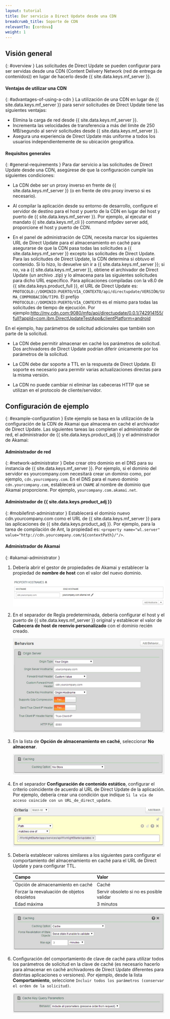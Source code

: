 ```yaml
---
layout: tutorial
title: Dar servicio a Direct Update desde una CDN
breadcrumb_title: Soporte de CDN
relevantTo: [cordova]
weight: 1
---
```

## Visión general
{: #overview }
Las solicitudes de Direct Update se pueden configurar para ser servidas desde una CDN (Content Delivery Network (red de entrega de contenidos)) en lugar de hacerlo desde {{ site.data.keys.mf_server }}.   

#### Ventajas de utilizar una CDN
{: #advantages-of-using-a-cdn }
La utilización de una CDN en lugar de {{ site.data.keys.mf_server }} para servir solicitudes de Direct Update tiene las siguientes ventajas:


* Elimina la carga de red desde {{ site.data.keys.mf_server }}.
* Incrementa las velocidades de transferencia a más del límite de 250 MB/segundo al servir solicitudes desde {{ site.data.keys.mf_server }}.
* Asegura una experiencia de Direct Update más uniforme a todos los usuarios independientemente de su ubicación geográfica.


#### Requisitos generales
{: #general-requirements }
Para dar servicio a las solicitudes de Direct Update desde una CDN, asegúrese de que la configuración cumple las siguientes condiciones:


* La CDN debe ser un proxy inverso en frente de {{ site.data.keys.mf_server }} (o en frente de otro proxy inverso si es necesario).

* Al compilar la aplicación desde su entorno de desarrollo, configure el servidor de destino para el host y puerto de la CDN en lugar del host y puerto de {{ site.data.keys.mf_server }}.
Por ejemplo, al ejecutar el mandato {{ site.data.keys.mf_cli }} command mfpdev server add, proporcione el host y puerto de CDN.

* En el panel de administración de CDN, necesita marcar los siguientes URL de Direct Update para el almacenamiento en caché para asegurarse de que la CDN pasa todas las solicitudes a {{ site.data.keys.mf_server }} excepto las solicitudes de Direct Update.
Para las solicitudes de Direct Update, la CDN determina si obtuvo el contenido.
Si lo hizo, lo devuelve sin ir a {{ site.data.keys.mf_server }}; si no, va a {{ site.data.keys.mf_server }}, obtiene el archivador de Direct Update (un archivo .zip) y lo almacena para las siguientes solicitudes para dicho URL específico.  Para aplicaciones compiladas con la v8.0 de {{ site.data.keys.product_full }}, el URL de Direct Update es: `PROTOCOLO://DOMINIO:PUERTO/VÍA_CONTEXTO/api/directupdate/VERSIÓN/SUMA_COMPROBACIÓN/TIPO`.
El prefijo `PROTOCOLO://DOMINIO:PUERTO/VÍA_CONTEXTO` es el mismo para todas las solicitudes de tiempo de ejecución.
Por ejemplo:http://my.cdn.com:9080/mfp/api/directupdate/0.0.1/742914155/full?appId=com.ibm.DirectUpdateTestApp&clientPlatform=android

En el ejemplo, hay parámetros de solicitud adicionales que también son parte de la solicitud.


* La CDN debe permitir almacenar en caché los parámetros de solicitud.
Dos archivadores de Direct Update podrían diferir únicamente por los parámetros de la solicitud.

* La CDN debe dar soporte a TTL en la respuesta de Direct Update.
El soporte es necesario para permitir varias actualizaciones directas para la misma versión.

* La CDN no puede cambiar ni eliminar las cabeceras HTTP que se utilizan en el protocolo de cliente/servidor.


## Configuración de ejemplo
{: #example-configuration }
Este ejemplo se basa en la utilización de la configuración de la CDN de Akamai que almacena en caché el archivador de Direct Update.
Las siguientes tareas las completan el administrador de red, el administrador de {{ site.data.keys.product_adj }} y el administrador de Akamai:


#### Administrador de red
{: #network-administrator }
Debe crear otro dominio en el DNS para su instancia de {{ site.data.keys.mf_server }}.
Por ejemplo, si el dominio del servidor es yourcompany.com necesitará crear un dominio como, por ejemplo, `cdn.yourcompany.com`.
En el DNS para el nuevo dominio `cdn.yourcompany.com`, establecerá un `CNAME` al nombre de dominio que Akamai proporcione.
Por ejemplo, `yourcompany.com.akamai.net`.

#### Administrador de {{ site.data.keys.product_adj }}
{: #mobilefirst-administrator }
Establecerá el dominio nuevo cdn.yourcompany.com como el URL de {{ site.data.keys.mf_server }} para las aplicaciones de {{ site.data.keys.product_adj }}.
Por ejemplo, para la tarea de compilación de Ant, la propiedad es: `<property name="wl.server" value="http://cdn.yourcompany.com/${contextPath}/"/>`.

#### Administrador de Akamai
{: #akamai-administrator }
1. Debería abrir el gestor de propiedades de Akamai y establecer la propiedad de **nombre de host** con el valor del nuevo dominio.


    ![Establecer la propiedad de nombre de host con el valor del nuevo dominio](direct_update_cdn_3.jpg)
    
2. En el separador de Regla predeterminada, debería configurar el host y el puerto de {{ site.data.keys.mf_server }} original y establecer el valor de **Cabecera de host de reenvío personalizado** con el dominio recién creado.


    ![Establecer el valor de cabecera de host de reenvío personalizado con el dominio recién creado](direct_update_cdn_4.jpg)
    
3. En la lista de **Opción de almacenamiento en caché**, seleccionar **No almacenar**.

    ![En la lista de Opción de almacenamiento en caché, seleccionar No almacenar](direct_update_cdn_5.jpg)

4. En el separador **Configuración de contenido estático**, configurar el criterio coincidente de acuerdo al URL de Direct Update de la aplicación.
Por ejemplo, debería crear una condición que indique `Si la vía de acceso coincide con un URL_de_direct_update`.

    ![Configuración del criterio de coincidencia de acuerdo al URL de Direct Update de la aplicación](direct_update_cdn_6.jpg)
    
5. Debería establecer valores similares a los siguientes para configurar el comportamiento del almacenamiento en caché para el URL de Direct Update y para configurar TTL.


    | Campo| Valor|
    |-------|-------|
    | Opción de almacenamiento en caché| Caché|
    | Forzar la reevaluación de objetos obsoletos | Servir obsoleto si no es posible validar|
    | Edad máxima | 3 minutos |

    ![Establecer valores para configurar el comportamiento del almacenamiento en caché](direct_update_cdn_7.jpg)

6. Configuración del comportamiento de clave de caché para utilizar todos los parámetros de solicitud en la clave de caché (es necesario hacerlo para almacenar en caché archivadores de Direct Update diferentes para distintas aplicaciones o versiones).
Por ejemplo, desde la lista **Comportamiento**, seleccione `Incluir todos los parámetros (conservar el orden de la solicitud)`.

    ![Configurar el comportamiento de clave de caché para utilizar todos los parámetros de solicitud en la clave de caché](direct_update_cdn_8.jpg)


